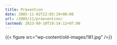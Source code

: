 ```yaml
---
title: Prävention
date: 2005-11-02T22:03:19+00:00
url: /2005/11/praevention/
lastmod: 2023-09-10T19:14:12+07:00
---
```

{{< figure src="wp-content/old-images/181.jpg" />}}
